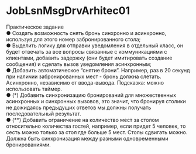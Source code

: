 # JobLsnMsgDrvArhitec01

Практическое задание  
● Создать возможность снять бронь синхронно и асинхронно, используя для этого
номер забронированного стола;  
● Выделить логику для отправки уведомления в отдельный класс, он будет
отвечать за все вопросы связанные с коммуникациями с клиентами, добавить
задержку (они будет имитировать создание сообщения) и сделать вызов
уведомления асинхронным;  
● Добавить автоматическое “снятие брони”. Например, раз в 20 секунд при
наличии забронированных мест - бронь должна слетать. Асинхронно, независимо
от ввода-вывода. Подсказка: можно использовать таймер.  
● (*) Добавить синхронизацию бронирований для множественных асинхронных и
синхронных вызовов, это значит, что бронируя столики не дожидаясь
предыдущих ответов мы должны получать последовательный результат.  
● (**) Добавить ограничение на количество мест за столом относительно
количества гостей, например, если придет 5 человек, то сесть можно только за
стол где больше 5 мест. Столы сдвигать можно. Должна быть синхронизация
между разными одновременными бронированиями.  